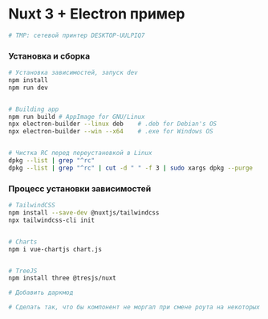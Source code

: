 # Nuxt 3 + Electron пример

```zsh
# TMP: сетевой принтер DESKTOP-UULPIQ7
```

### Установка и сборка

```zsh
# Установка зависимостей, запуск dev 
npm install
npm run dev


# Building app
npm run build # AppImage for GNU/Linux
npx electron-builder --linux deb    # .deb for Debian's OS
npx electron-builder --win --x64    # .exe for Windows OS


# Чистка RC перед переустановкой в Linux
dpkg --list | grep "^rc"
dpkg --list | grep "^rc" | cut -d " " -f 3 | sudo xargs dpkg --purge

```

### Процесс установки зависимостей

```zsh
# TailwindCSS
npm install --save-dev @nuxtjs/tailwindcss
npx tailwindcss-cli init


# Charts
npm i vue-chartjs chart.js


# TreeJS
npm install three @tresjs/nuxt

```


```zsh
# Добавить даркмод 

# Сделать так, что бы компонент не моргал при смене роута на некоторых страницах

```
